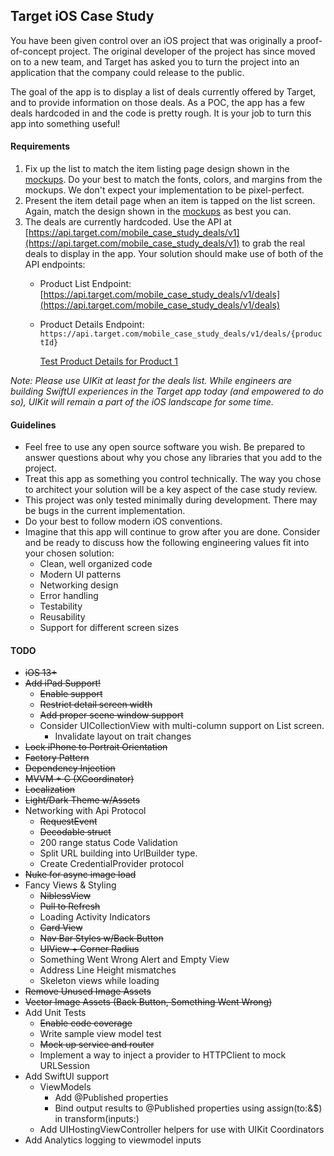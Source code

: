 ## Target iOS Case Study
You have been given control over an iOS project that was originally a proof-of-concept project. The original developer of the project has since moved on to a new team,
and Target has asked you to turn the project into an application that the company could release to the public.

The goal of the app is to display a list of deals currently offered by Target, and to provide information on those deals.
As a POC, the app has a few deals hardcoded in and the code is pretty rough. It is your job to turn this app into something useful!

#### Requirements
1. Fix up the list to match the item listing page design shown in the [mockups](https://www.figma.com/file/bJmbkTubmeeQCpD9c0RgjZ/iOS-Technical-Screener). Do your best to match the fonts, colors, and margins from the mockups. We don't expect your implementation to be pixel-perfect.
2. Present the item detail page when an item is tapped on the list screen. Again, match the design shown in the [mockups](https://www.figma.com/file/bJmbkTubmeeQCpD9c0RgjZ/iOS-Technical-Screener) as best you can.
3. The deals are currently hardcoded. Use the API at [https://api.target.com/mobile_case_study_deals/v1](https://api.target.com/mobile_case_study_deals/v1) to grab the real deals to display in the app. Your solution should make use of both of the API endpoints:
      * Product List Endpoint: 
        [https://api.target.com/mobile_case_study_deals/v1/deals](https://api.target.com/mobile_case_study_deals/v1/deals)
        
      * Product Details Endpoint:
        `https://api.target.com/mobile_case_study_deals/v1/deals/{productId}`
        
        [Test Product Details for Product 1](https://api.target.com/mobile_case_study_deals/v1/deals/1)

_Note: Please use UIKit at least for the deals list. While engineers are building SwiftUI experiences in the Target app today (and empowered to do so), UIKit will remain a part of the iOS landscape for some time._

#### Guidelines
- Feel free to use any open source software you wish. Be prepared to answer questions about why you chose any libraries that you add to the project.
- Treat this app as something you control technically. The way you chose to architect your solution will be a key aspect of the case study review.
- This project was only tested minimally during development.  There may be bugs in the current implementation.
- Do your best to follow modern iOS conventions.
- Imagine that this app will continue to grow after you are done. Consider and be ready to discuss how the following engineering values fit into your chosen solution:
	- Clean, well organized code
	- Modern UI patterns
	- Networking design
	- Error handling
	- Testability
	- Reusability
	- Support for different screen sizes

#### TODO
- ~~iOS 13+~~
- ~~Add iPad Support!~~
	- ~~Enable support~~
	- ~~Restrict detail screen width~~
	- ~~Add proper scene window support~~
	- Consider UICollectionView with multi-column support on List screen.
		- Invalidate layout on trait changes
- ~~Lock iPhone to Portrait Orientation~~
- ~~Factory Pattern~~
- ~~Dependency Injection~~
- ~~MVVM + C (XCoordinator)~~
- ~~Localization~~
- ~~Light/Dark Theme w/Assets~~
- Networking with Api Protocol
	- ~~RequestEvent~~
	- ~~Decodable struct~~
	- 200 range status Code Validation
	- Split URL building into UrlBuilder type.
	- Create CredentialProvider protocol
- ~~Nuke for async image load~~
- Fancy Views & Styling
	- ~~NiblessView~~
	- ~~Pull to Refresh~~
	- Loading Activity Indicators
	- ~~Card View~~
	- ~~Nav Bar Styles w/Back Button~~
	- ~~UIView + Corner Radius~~
	- Something Went Wrong Alert and Empty View
	- Address Line Height mismatches
	- Skeleton views while loading
- ~~Remove Unused Image Assets~~
- ~~Vector Image Assets (Back Button, Something Went Wrong)~~
- Add Unit Tests
	- ~~Enable code coverage~~
	- Write sample view model test
	- ~~Mock up service and router~~
	- Implement a way to inject a provider to HTTPClient to mock URLSession
- Add SwiftUI support
	- ViewModels 
		- Add @Published properties
		- Bind output results to @Published properties using assign(to:&$) in transform(inputs:)
	- Add UIHostingViewController helpers for use with UIKit Coordinators
- Add Analytics logging to viewmodel inputs
